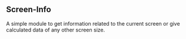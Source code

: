 ## Screen-Info

A simple module to get information related to the current screen or give calculated data of any other screen size.